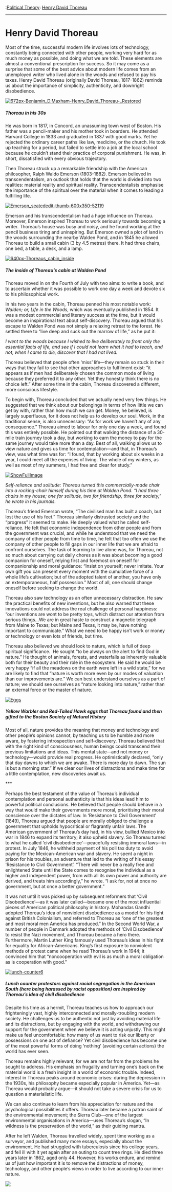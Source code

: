 :[Political Theory](https://www.theschooloflife.com/thebookoflife/category/leisure/political-theory/): [Henry David Thoreau](https://www.theschooloflife.com/thebookoflife/henry-david-thoreau/)

* * *

# Henry David Thoreau

Most of the time, successful modern life involves lots of technology, constantly being connected with other people, working very hard for as much money as possible, and doing what we are told. These elements are almost a conventional prescription for success. So it may come as a surprise that some of the best advice about modern life comes from an unemployed writer who lived alone in the woods and refused to pay his taxes. Henry David Thoreau (originally David Thoreau, 1817-1862) reminds us about the importance of simplicity, authenticity, and downright disobedience.

[![672px-Benjamin_D._Maxham_-_Henry_David_Thoreau_-_Restored](https://www.theschooloflife.com/thebookoflife/wp-content/uploads/2014/11/672px-Benjamin_D._Maxham_-_Henry_David_Thoreau_-_Restored2.jpg)](http://www.thebookoflife.org/wp-content/uploads/2014/11/672px-Benjamin_D._Maxham_-_Henry_David_Thoreau_-_Restored2.jpg)

##### Thoreau in his 30s

He was born in 1817, in Concord, an unassuming town west of Boston. His father was a pencil-maker and his mother took in boarders. He attended Harvard College in 1833 and graduated in 1837 with good marks. Yet he rejected the ordinary career paths like law, medicine, or the church. He took up teaching for a period, but failed to settle into a job at the local school because he couldn’t stand their practice of corporal punishment. He was, in short, dissatisfied with every obvious trajectory.

Then Thoreau struck up a remarkable friendship with the American philosopher, Ralph Waldo Emerson (1803-1882). Emerson believed in transcendentalism, an outlook that holds that the world is divided into two realities: material reality and spiritual reality. Transcendentalists emphasise the importance of the spiritual over the material when it comes to leading a fulfilling life.

[![Emerson_seatededit-thumb-600x350-52119](https://www.theschooloflife.com/thebookoflife/wp-content/uploads/2014/11/Emerson_seatededit-thumb-600x350-52119.jpg)](http://www.thebookoflife.org/wp-content/uploads/2014/11/Emerson_seatededit-thumb-600x350-52119.jpg)

Emerson and his transcendentalism had a huge influence on Thoreau. Moreover, Emerson inspired Thoreau to work seriously towards becoming a writer. Thoreau’s house was busy and noisy, and he found working at the pencil business tiring and uninspiring. But Emerson owned a plot of land in the woods surrounding the nearby Walden Pond, and in 1845 he allowed Thoreau to build a small cabin (3 by 4.5 metres) there. It had three chairs, one bed, a table, a desk, and a lamp.

[![640px-Thoreaus_cabin_inside](https://www.theschooloflife.com/thebookoflife/wp-content/uploads/2014/11/640px-Thoreaus_cabin_inside.jpg)](http://www.thebookoflife.org/wp-content/uploads/2014/11/640px-Thoreaus_cabin_inside.jpg)

##### The inside of Thoreau’s cabin at Walden Pond 

Thoreau moved in on the Fourth of July with two aims: to write a book, and to ascertain whether it was possible to work one day a week and devote six to his philosophical work.

In his two years in the cabin, Thoreau penned his most notable work: _Walden; or, Life in the Woods_, which was eventually published in 1854. It was a modest commercial and literary success at the time, but it would become an inspirational text about self-discovery. Thoreau argued that his escape to Walden Pond was not simply a relaxing retreat to the forest. He settled there to “live deep and suck out the marrow of life,” as he put it:

_I went to the woods because I wished to live deliberately to front only the essential facts of life, and see if I could not learn what it had to teach, and not, when I came to die, discover that I had not lived._

Thoreau believed that people often ‘miss’ life—they remain so stuck in their ways that they fail to see that other approaches to fulfilment exist: “it appears as if men had deliberately chosen the common mode of living because they preferred it to any other. Yet they honestly think there is no choice left.” After some time in the cabin, Thoreau discovered a different, more conscious lifestyle.

To begin with, Thoreau concluded that we actually need very few things. He suggested that we think about our belongings in terms of how little we can get by with, rather than how much we can get. Money, he believed, is largely superfluous, for it does not help us to develop our soul. Work, in the traditional sense, is also unnecessary: “As for work we haven’t any of any consequence.” Thoreau aimed to labour for only one day a week, and found this was entirely possible. He pointed out that walking the distance of a 30-mile train journey took a day, but working to earn the money to pay for the same journey would take more than a day. Best of all, walking allows us to view nature and gives us time for contemplation—and that, in Thoreau’s view, was what time was for: “I found, that by working about six weeks in a year, I could meet all the expenses of living. The whole of my winters, as well as most of my summers, I had free and clear for study.”

[![ShowFullImage](https://www.theschooloflife.com/thebookoflife/wp-content/uploads/2014/11/ShowFullImage1.jpg)](http://www.thebookoflife.org/wp-content/uploads/2014/11/ShowFullImage1.jpg)

_Self-reliance and solitude: Thoreau turned this commercially-made chair into a rocking-chair himself during his time at Walden Pond. “I had three chairs in my house; one for solitude, two for friendship, three for society,” he wrote in his journals._

Thoreau’s friend Emerson wrote, “The civilised man has built a coach, but lost the use of his feet.” Thoreau similarly distrusted society and the “progress” it seemed to make. He deeply valued what he called self-reliance. He felt that economic independence from other people and from the government was crucial, and while he understood that we need the company of other people from time to time, he felt that too often we use the company of other people to fill gaps in our inner life that we are afraid to confront ourselves. The task of learning to live alone was, for Thoreau, not so much about carrying out daily chores as it was about becoming a good companion for oneself, relying first and foremost on oneself for companionship and moral guidance: “Insist on yourself; never imitate. Your own gift you can present every moment with the cumulative force of a whole life’s cultivation; but of the adopted talent of another, you have only an extemporaneous, half possession.” Most of all, one should change oneself before seeking to change the world.

Thoreau also saw technology as an often unnecessary distraction. He saw the practical benefits of new inventions, but he also warned that these innovations could not address the real challenge of personal happiness: “our inventions are wont to be pretty toys, which distract our attention from serious things…We are in great haste to construct a magnetic telegraph from Maine to Texas; but Maine and Texas, it may be, have nothing important to communicate.” What we need to be happy isn’t work or money or technology or even lots of friends, but time.

Thoreau also believed we should look to nature, which is full of deep spiritual significance.&nbsp; He sought “to be always on the alert to find God in nature.” He thought of animals, forests, and waterfalls as inherently valuable both for their beauty and their role in the ecosystem. He said he would be very happy “if all the meadows on the earth were left in a wild state,” for we are likely to find that “nature is worth more even by our modes of valuation than our improvements are.” We can best understand ourselves as a part of nature; we should see ourselves as “nature looking into nature,” rather than an external force or the master of nature.

[![Eggs](https://www.theschooloflife.com/thebookoflife/wp-content/uploads/2014/11/Eggs1.jpg)](http://www.thebookoflife.org/wp-content/uploads/2014/11/Eggs1.jpg)

##### Yellow Warbler and Red-Tailed Hawk eggs that Thoreau found and then gifted to the Boston Society of Natural History

Most of all, nature provides the meaning that money and technology and other people’s opinions cannot, by teaching us to be humble and more aware, by fostering introspection and self-discovery. Thoreau believed that with the right kind of consciousness, human beings could transcend their previous limitations and ideas. This mental state—and not money or technology—would provide real progress. He optimistically declared, “only that day dawns to which we are awake. There is more day to dawn. The sun is but a morning star.” If we clear our lives of distractions and make time for a little contemplation, new discoveries await us.

\*\*\*

Perhaps the best testament of the value of Thoreau’s individual contemplation and personal authenticity is that his ideas lead him to powerful political conclusions. He believed that people should behave in a way that would make their governments more moral, prioritising their moral conscience over the dictates of law. In ‘Resistance to Civil Government’ (1849), Thoreau argued that people are morally obliged to challenge a government that upholds hypocritical or flagrantly unfair laws. The American government of Thoreau’s day had, in his view, bullied Mexico into war in 1846 to expand its territory; it also upheld slavery. So Thoreau turned to what he called ‘civil disobedience’—peacefully resisting immoral laws—in protest. In July 1846, he withheld payment of his poll tax duty to avoid paying for the Mexican-American war and slavery. He spent a night in prison for his troubles, an adventure that led to the writing of his essay ‘Resistance to Civil Government’. “There will never be a really free and enlightened State until the State comes to recognise the individual as a higher and independent power, from with all its own power and authority are derived, and treats him accordingly,” he wrote. “I ask for, not at once no government, but at once a better government.”

It was not until it was picked up by subsequent reformers that ‘Civil Disobedience’—as it was later called—became one of the most influential pieces of American political philosophy in history. Mohandas Gandhi adopted Thoreau’s idea of nonviolent disobedience as a model for his fight against British Colonialism, and referred to Thoreau as “one of the greatest and most moral men America has produced.” In the Second World War, a number of people in Denmark adopted the methods of ‘Civil Disobedience’ to resist the Nazi movement, and Thoreau became a hero there. Furthermore, Martin Luther King famously used Thoreau’s ideas in his fight for equality for African-Americans. King’s first exposure to nonviolent methods of protest came when he read Thoreau’s work in 1944; it convinced him that “noncooperation with evil is as much a moral obligation as is cooperation with good.”

[![lunch-counter6](https://www.theschooloflife.com/thebookoflife/wp-content/uploads/2014/11/lunch-counter6.jpg)](http://www.thebookoflife.org/wp-content/uploads/2014/11/lunch-counter6.jpg)

##### Lunch counter protestors against racial segregation in the American South (here being harassed by racist opposition) are inspired by Thoreau’s idea of civil disobedience

Despite his time as a hermit, Thoreau teaches us how to approach our frighteningly vast, highly interconnected and morally-troubling modern society. He challenges us to be authentic not just by avoiding material life and its distractions, but by engaging with the world, and withdrawing our support for the government when we believe it is acting unjustly. This might make us feel uncomfortable: how many of us want to risk our liberty or possessions on one act of defiance? Yet civil disobedience has become one of the most powerful forms of doing ‘nothing’ (avoiding certain actions) the world has ever seen.

Thoreau remains highly relevant, for we are not far from the problems he sought to address. His emphasis on frugality and turning one’s back on the material world is a fresh insight in a world of economic trouble. Indeed, interest in Thoreau peaks around economic crises: during the depression in the 1930s, his philosophy became especially popular in America. Yet—as Thoreau would probably argue—it should not take a severe crisis for us to question a materialistic life.

We can also continue to learn from his appreciation for nature and the psychological possibilities it offers. Thoreau later became a patron saint of the environmental movement; the Sierra Club—one of the largest environmental organisations in America—uses Thoreau’s slogan, “In wildness is the preservation of the world,” as their guiding mantra.

After he left Walden, Thoreau travelled widely, spent time working as a surveyor, and published many more essays, especially about the environment. He had struggled with tuberculosis since his college years, and fell ill with it yet again after an outing to count tree rings. He died three years later in 1862, aged only 44. However, his works endure, and remind us of just how important it is to remove the distractions of money, technology, and other people’s views in order to live according to our inner nature.

[![](https://img.youtube.com/vi/JJL9S0J8-4k/0.jpg)](https://www.youtube.com/embed/JJL9S0J8-4k '')
